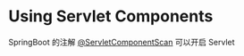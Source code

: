 # Using Servlet Components

SpringBoot 的注解  [@ServletComponentScan](http://docs.spring.io/spring-boot/docs/current/api/org/springframework/boot/web/servlet/ServletComponentScan.html) 可以开启 Servlet


